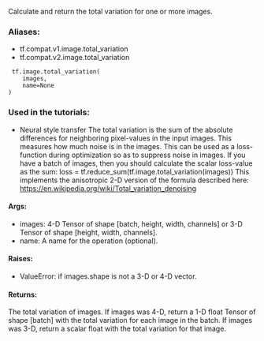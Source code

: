 Calculate and return the total variation for one or more images.
### Aliases:
- tf.compat.v1.image.total_variation
- tf.compat.v2.image.total_variation

```
 tf.image.total_variation(
    images,
    name=None
)
```
### Used in the tutorials:
- Neural style transfer
The total variation is the sum of the absolute differences for neighboring pixel-values in the input images. This measures how much noise is in the images.
This can be used as a loss-function during optimization so as to suppress noise in images. If you have a batch of images, then you should calculate the scalar loss-value as the sum: loss = tf.reduce_sum(tf.image.total_variation(images))
This implements the anisotropic 2-D version of the formula described here:
https://en.wikipedia.org/wiki/Total_variation_denoising
#### Args:
- images: 4-D Tensor of shape [batch, height, width, channels] or 3-D Tensor of shape [height, width, channels].
- name: A name for the operation (optional).
#### Raises:
- ValueError: if images.shape is not a 3-D or 4-D vector.
#### Returns:
The total variation of images.
If images was 4-D, return a 1-D float Tensor of shape [batch] with the total variation for each image in the batch. If images was 3-D, return a scalar float with the total variation for that image.
